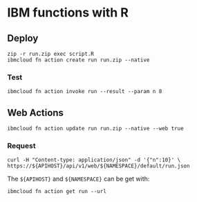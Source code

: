 # IBM functions with R

## Deploy

```
zip -r run.zip exec script.R
ibmcloud fn action create run run.zip --native
```

### Test

```
ibmcloud fn action invoke run --result --param n 8
```

## Web Actions

```
ibmcloud fn action update run run.zip --native --web true
```

### Request

```
curl -H "Content-type: application/json" -d '{"n":10}' \
https://${APIHOST}/api/v1/web/${NAMESPACE}/default/run.json
```

The `${APIHOST}` and `${NAMESPACE}` can be get with:

```
ibmcloud fn action get run --url
```

